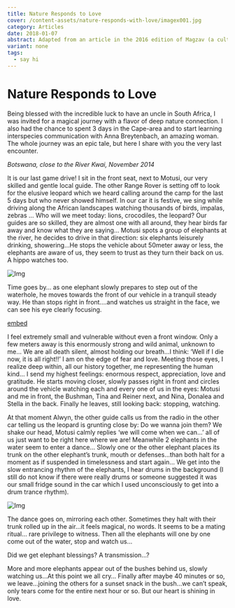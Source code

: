 ```yaml
---
title: Nature Responds to Love
cover: /content-assets/nature-responds-with-love/imagex001.jpg
category: Articles
date: 2018-01-07
abstract: Adapted from an article in the 2016 edition of Magzav (a cultural magazine in Auroville).
variant: none
tags:
  - say hi
---
```


# Nature Responds to Love

Being blessed with the incredible luck to have an uncle in South Africa, I was invited for a magical journey with a flavor of deep nature connection. I also had the chance to spent 3 days in the Cape-area and to start learning interspecies communication with Anna Breytenbach, an amazing woman. The whole journey was an epic tale, but here I share with you the very last encounter.

_Botswana, close to the River Kwai, November 2014_

It is our last game drive! I sit in the front seat, next to Motusi, our very skilled and gentle local guide. The other Range Rover is setting off to look for the elusive leopard which we heard calling around the camp for the last 5 days but who never showed himself. In our car it is festive, we sing while driving along the African landscapes watching thousands of birds, impalas, zebras … Who will we meet today: lions, crocodiles, the leopard? Our guides are so skilled, they are almost one with all around, they hear birds far away and know what they are saying… Motusi spots a group of elephants at the river, he decides to drive in that direction: six elephants leisurely drinking, showering…He stops the vehicle about 50meter away or less, the elephants are aware of us, they seem to trust as they turn their back on us. A hippo watches too.

![Img](/content-assets/nature-portraits/img23_600X263.jpg)

Time goes by… as one elephant slowly prepares to step out of the waterhole, he moves towards the front of our vehicle in a tranquil steady way. He than stops right in front….and watches us straight in the face, we can see his eye clearly focusing.

[embed](https://www.youtube.com/watch?v=EZsIXtjo7tM)

I feel extremely small and vulnerable without even a front window. Only a few meters away is this enormously strong and wild animal, unknown to me… We are all death silent, almost holding our breath…I think: ‘Well if I die now, it is all right!!’ I am on the edge of fear and love. Meeting those eyes, I realize deep within, all our history together, me representing the human kind… I send my highest feelings: enormous respect, appreciation, love and gratitude. He starts moving closer, slowly passes right in front and circles around the vehicle watching each and every one of us in the eyes: Motusi and me in front, the Bushman, Tina and Reiner next, and Nina, Donalea and Stella in the back. Finally he leaves, still looking back: stopping, watching.

At that moment Alwyn, the other guide calls us from the radio in the other car telling us the leopard is grunting close by: Do we wanna join them? We shake our head, Motusi calmly replies ‘we will come when we can…’ all of us just want to be right here where we are! Meanwhile 2 elephants in the water seem to enter a dance… Slowly one or the other elephant places its trunk on the other elephant’s trunk, mouth or defenses…than both halt for a moment as if suspended in timelessness and start again… We get into the slow entrancing rhythm of the elephants, I hear drums in the background (I still do not know if there were really drums or someone suggested it was our small fridge sound in the car which I used unconsciously to get into a drum trance rhythm).

![Img](/content-assets/nature-responds-with-love/img01_600X337.jpg)

The dance goes on, mirroring each other. Sometimes they halt with their trunk rolled up in the air…it feels magical, no words. It seems to be a mating ritual… rare privilege to witness. Then all the elephants will one by one come out of the water, stop and watch us…

Did we get elephant blessings? A transmission…?

More and more elephants appear out of the bushes behind us, slowly watching us…At this point we all cry… Finally after maybe 40 minutes or so, we leave…joining the others for a sunset snack in the bush…we can’t speak, only tears come for the entire next hour or so. But our heart is shining in love.
